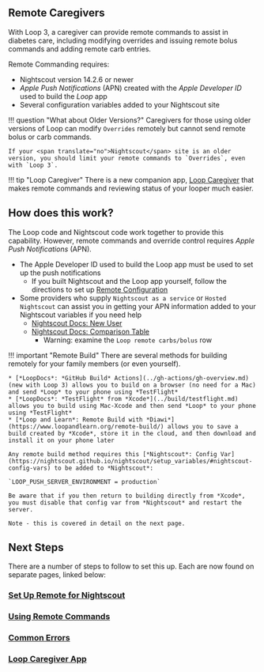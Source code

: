 ## Remote Caregivers

With Loop 3, a caregiver can provide remote commands to assist in diabetes care, including modifying overrides and issuing remote bolus commands and adding remote carb entries.

Remote Commanding requires:

* <span translate="no">Nightscout</span> version 14.2.6 or newer
* *Apple Push Notifications* (</span>APN</span>) created with the *Apple Developer ID* used to build the *Loop* app
* Several configuration variables added to your Nightscout site

!!! question "What about Older Versions?"
    Caregivers for those using older versions of Loop can modify `Overrides` remotely but cannot send remote bolus or carb commands.

    If your <span translate="no">Nightscout</span> site is an older version, you should limit your remote commands to `Overrides`, even with `Loop 3`.

!!! tip "<span translate="no">Loop Caregiver</span>"
    There is a new companion app, [<span translate="no">Loop Caregiver</span>](loop-caregiver.md) that makes remote commands and reviewing status of your looper much easier.

## How does this work?

The <span translate="no">Loop</span> code and <span translate="no">Nightscout</span> code work together to provide this capability. However, remote commands and override control requires *Apple Push Notifications* (APN).

* The Apple Developer ID used to build the Loop app must be used to set up the push notifications
    * If you built Nightscout and the Loop app yourself, follow the directions to set up [Remote Configuration](remote-configuration.md)
* Some providers who supply `Nightscout as a service` or `Hosted Nightscout` can assist you in getting your APN information added to your Nightscout variables if you need help
    * [Nightscout Docs: New User](https://nightscout.github.io/nightscout/new_user)
    * [Nightscout Docs: Comparison Table](https://nightscout.github.io/nightscout/new_user/#vendors-comparison-table)
        * Warning: examine the `Loop remote carbs/bolus` row

!!! important "Remote Build"
    There are several methods for building remotely for your family members (or even yourself).

    * [*LoopDocs*: *GitHub Build* Actions](../gh-actions/gh-overview.md) (new with Loop 3) allows you to build on a browser (no need for a Mac) and send *Loop* to your phone using *TestFlight*
    * [*LoopDocs*: *TestFlight* from *Xcode*](../build/testflight.md) allows you to build using Mac-Xcode and then send *Loop* to your phone using *TestFlight*
    * [*Loop and Learn*: Remote Build with *Diawi*](https://www.loopandlearn.org/remote-build/) allows you to save a build created by *Xcode*, store it in the cloud, and then download and install it on your phone later
    
    Any remote build method requires this [*Nightscout*: Config Var](https://nightscout.github.io/nightscout/setup_variables/#nightscout-config-vars) to be added to *Nightscout*:
    
    `LOOP_PUSH_SERVER_ENVIRONMENT = production`
    
    Be aware that if you then return to building directly from *Xcode*, you must disable that config var from *Nightscout* and restart the server.
    
    Note - this is covered in detail on the next page.

## Next Steps

There are a number of steps to follow to set this up. Each are now found on separate pages, linked below:

### [Set Up Remote for Nightscout](remote-config.md)

### [Using Remote Commands](remote-commands.md)

### [Common Errors](remote-errors.md)

### [<span translate="no">Loop Caregiver</span> App](loop-caregiver.md)

